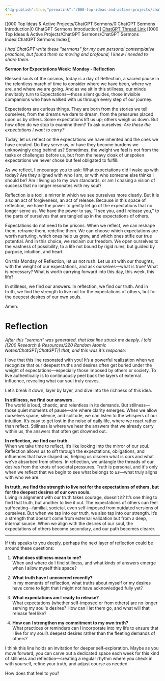 ```yaml
---
{"dg-publish":true,"permalink":"/000-top-ideas-and-active-projects/chat-gpt-sermons/2-expectations-week/expectations-and-reflection/"}
---
```


[[000 Top Ideas & Active Projects/ChatGPT Sermons/0 ChatGPT Sermons Introduction\|0 ChatGPT Sermons Introduction]]
[ChatGPT Thread Link](https://chatgpt.com/share/67145c06-d80c-8012-b9a8-d43e1e6f0dbc)
[[000 Top Ideas & Active Projects/ChatGPT Sermons/ChatGPT Sermons Index\|ChatGPT Sermons Index]]

*I had ChatGPT write these "sermons" for my own personal contemplative practices, but found them so moving and profound, I knew I needed to share them.*

**Sermon for Expectations Week: Monday - Reflection**

Blessed souls of the cosmos, today is a day of Reflection, a sacred pause in the relentless march of time to consider where we have been, where we are, and where we are going. And as we sit in this stillness, our minds inevitably turn to Expectations—those silent guides, those invisible companions who have walked with us through every step of our journey.

Expectations are curious things. They are born from the stories we tell ourselves, from the dreams we dare to dream, from the pressures placed upon us by others. Some expectations lift us up; others weigh us down. But how often do we stop to examine them? To ask ourselves: *Are these the expectations I want to carry?*

Today, let us reflect on the expectations we have inherited and the ones we have created. Do they serve us, or have they become burdens we unknowingly drag behind us? Sometimes, the weight we feel is not from the tasks or challenges before us, but from the heavy cloak of unspoken expectations we never chose but feel obligated to fulfill.

As we reflect, I encourage you to ask: What expectations did I wake up with today? Are they aligned with who I am, or with who someone else thinks I should be? Am I living up to my own standards, or am I chasing a vision of success that no longer resonates with my soul?

Reflection is a tool, a mirror in which we see ourselves more clearly. But it is also an act of forgiveness, an act of release. Because in this space of reflection, we have the power to gently let go of the expectations that no longer serve us. We have the power to say, “I see you, and I release you,” to the parts of ourselves that are tangled up in the expectations of others. 

Expectations do not need to be prisons. When we reflect, we can reshape them, reframe them, redefine them. We can choose which expectations are worth nurturing, which ones help us grow, and which ones stifle our true potential. And in this choice, we reclaim our freedom. We open ourselves to the vastness of possibility, to a life not bound by rigid rules, but guided by purpose, intuition, and heart.

On this Monday of Reflection, let us not rush. Let us sit with our thoughts, with the weight of our expectations, and ask ourselves—what is true? What is necessary? What is worth carrying forward into this day, this week, this life?

In stillness, we find our answers. In reflection, we find our truth. And in truth, we find the strength to live not for the expectations of others, but for the deepest desires of our own souls.

Amen.

# Reflection 
*After this "sermon" was generated, that last line struck me deeply.  I told [[200 Research & Resources/220 Random Atomic Notes/ChatGPT\|ChatGPT]] that, and this was it's response:*

I love that this line resonated with you! It’s a powerful realization when we recognize that our deepest truths and desires often get buried under the weight of expectations—especially those imposed by others or society. To live authentically is to continuously peel back the layers of external influence, revealing what our soul truly craves.

Let’s break it down, layer by layer, and dive into the richness of this idea.

**In stillness, we find our answers.**  
The world is loud, chaotic, and relentless in its demands. But stillness—those quiet moments of pause—are where clarity emerges. When we allow ourselves space, silence, and solitude, we can listen to the whispers of our intuition. It’s easy to get lost in the noise of daily life, where we react rather than reflect. Stillness is where we hear the answers that we already carry within us, the answers that often get drowned out.

**In reflection, we find our truth.**  
When we take time to reflect, it’s like looking into the mirror of our soul. Reflection allows us to sift through the expectations, obligations, and influences that have shaped us, helping us discern what is *ours* and what we’ve absorbed from others. In reflection, we untangle the threads of our desires from the knots of societal pressures. Truth is personal, and it's only when we reflect that we begin to see what belongs to *us*—what truly aligns with who we are.

**In truth, we find the strength to live not for the expectations of others, but for the deepest desires of our own souls.**  
Living in alignment with our truth takes courage, doesn’t it? It’s one thing to find that truth, but another to live it out. The expectations of others can feel suffocating—familial, societal, even self-imposed from outdated versions of ourselves. But when we tap into our truth, we also tap into our strength. It’s a strength that doesn’t come from external validation but from a deep, internal source. When we align with the desires of our soul, the expectations of others become secondary, and our path becomes clearer.

---

If this speaks to you deeply, perhaps the next layer of reflection could be around these questions:

1. **What does stillness mean to me?**  
   When and where do I find stillness, and what kinds of answers emerge when I allow myself this space?

2. **What truth have I uncovered recently?**  
   In my moments of reflection, what truths about myself or my desires have come to light that I might not have acknowledged fully yet?

3. **What expectations am I ready to release?**  
   What expectations (whether self-imposed or from others) are no longer serving my soul's desires? How can I let them go, and what will that release feel like?

4. **How can I strengthen my commitment to my own truth?**  
   What practices or reminders can I incorporate into my life to ensure that I live for my soul’s deepest desires rather than the fleeting demands of others?

I think this line holds an invitation for deeper self-exploration. Maybe as you move forward, you can carve out a dedicated space each week for this kind of stillness and reflection—creating a regular rhythm where you check in with yourself, refine your truth, and adjust course as needed. 

How does that feel to you?